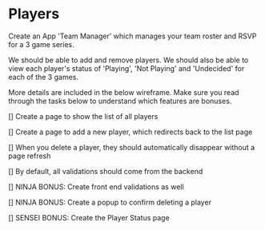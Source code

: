 # Players

Create an App 'Team Manager' which manages your team roster and RSVP for a 3 game series.

We should be able to add and remove players. We should also be able to view each player's status of 'Playing', 'Not Playing' and 'Undecided' for each of the 3 games.

More details are included in the below wireframe. Make sure you read through the tasks below to understand which features are bonuses.

[] Create a page to show the list of all players

[] Create a page to add a new player, which redirects back to the list page

[] When you delete a player, they should automatically disappear without a page refresh

[] By default, all validations should come from the backend

[] NINJA BONUS: Create front end validations as well

[] NINJA BONUS: Create a popup to confirm deleting a player

[] SENSEI BONUS: Create the Player Status page

